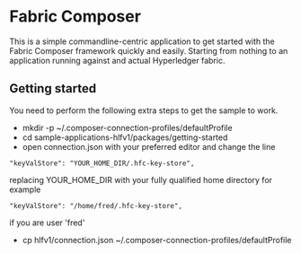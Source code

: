 # Fabric Composer

This is a simple commandline-centric application to get started with the Fabric Composer framework quickly and easily.
Starting from nothing to an application running against and actual Hyperledger fabric.

## Getting started
You need to perform the following extra steps to get the sample to work.
- mkdir -p ~/.composer-connection-profiles/defaultProfile
- cd sample-applications-hlfv1/packages/getting-started
- open connection.json with your preferred editor and change the line
```
"keyValStore": "YOUR_HOME_DIR/.hfc-key-store",
```
replacing YOUR_HOME_DIR with your fully qualified home directory for example 
```
"keyValStore": "/home/fred/.hfc-key-store",
```
if you are user 'fred'
- cp hlfv1/connection.json ~/.composer-connection-profiles/defaultProfile